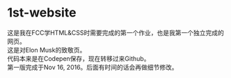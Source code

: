 # 1st-website
这是我在FCC学HTML&CSS时需要完成的第一个作业，也是我第一个独立完成的网页。<br />
这是对Elon Musk的致敬页。<br />
代码本来是在Codepen保存，现在转移过来Github。<br /> 
第一版完成于Nov 16, 2016。后面有时间的话会再做细节修改。
